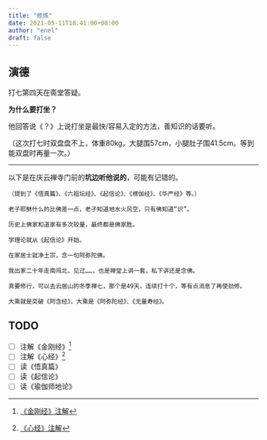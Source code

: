 ```yaml
---
title: "修炼"
date: 2021-05-11T18:41:00+08:00
author: "enel"
draft: false
---
```


## 演德

打七第四天在斋堂答疑。

**为什么要打坐？**

他回答说《？》上说打坐是最快/容易入定的方法，善知识的话要听。

（这次打七时双盘盘不上，体重80kg，大腿围57cm，小腿肚子围41.5cm。等到能双盘时再量一次。）

---

以下是在庆云禅寺门前的**坑边听他说的**，可能有记错的。

>>>
    （提到了《悟真篇》、《六祖坛经》、《起信论》、《楞伽经》、《华严经》等。）
    
    老子耶稣什么的比佛差一点，老子知道地水火风空，只有佛知道“识”。

    历史上佛家和道家有多次较量，最终都是佛家胜。

    学理论就从《起信论》开始。

    在家居士就净土宗，念一句阿弥陀佛。

    我出家二十年走南闯北，见过……，也是禅堂上讲一套，私下讲还是念佛。

    真要修行，可以去云居山的冬季禅七，那个是49天，连续打十个，等有点消息了再使劲修。

    大乘就是突破《阿含经》，大乘是《阿弥陀经》、《无量寿经》。

## TODO

- [ ] 注解《金刚经》[^金刚经]
- [ ] 注解《心经》[^心经]
- [ ] 读《悟真篇》
- [ ] 读《起信论》
- [ ] 读《瑜伽师地论》

[^金刚经]: [《金刚经》注解](http://localhost:11687/%E7%90%90%E4%BA%8B/%E9%87%91%E5%88%9A%E7%BB%8F%E6%B3%A8%E8%A7%A3/)
[^心经]:  [《心经》注解](http://localhost:11687/%E7%90%90%E4%BA%8B/%E5%BF%83%E7%BB%8F%E6%B3%A8%E8%A7%A3/)
